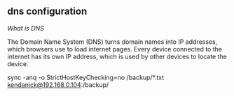 ## dns configuration


_What is DNS_

The Domain Name System (DNS) turns domain names into IP addresses, which browsers use to load internet pages. Every device connected to the internet has its own IP address, which is used by other devices to locate the device.




sync -anq -o StrictHostKeyChecking=no /backup/*.txt kendanick@192.168.0.104:/backup/
